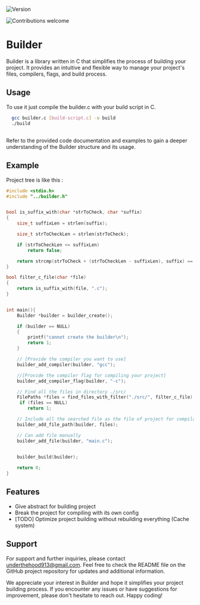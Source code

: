 
![Version](https://img.shields.io/badge/version-0.0.1-brightgreen.svg) 

![Contributions welcome](https://img.shields.io/badge/contributions-welcome-brightgreen.svg)


# Builder

Builder is a library written in C that simplifies the process of building your project. It provides an intuitive and flexible way to manage your project's files, compilers, flags, and build process.


## Usage



To use it just compile the builder.c with your build script in C.

```bash
  gcc builder.c [build-script.c] -o build
  ./build
```
    
## 

Refer to the provided code documentation and examples to gain a deeper understanding of the Builder structure and its usage.


## Example


Project tree is like this :


```c
#include <stdio.h>
#include "../builder.h"


bool is_suffix_with(char *strToCheck, char *suffix)
{
    size_t suffixLen = strlen(suffix);

    size_t strToCheckLen = strlen(strToCheck);

    if (strToCheckLen <= suffixLen)
        return false;

    return strcmp(strToCheck + (strToCheckLen - suffixLen), suffix) == 0;
}

bool filter_c_file(char *file)
{
    return is_suffix_with(file, ".c");
}


int main(){
    Builder *builder = builder_create();

    if (builder == NULL)
    {
        printf("cannot create the builder\n");
        return 1;
    }

    // [Provide the compiler you want to use]
    builder_add_compiler(builder, "gcc");

    //[Provide the compiler flag for compiling your project]
    builder_add_compiler_flag(builder, "-c");

    // Find all the files in directory ./src/
    FilePaths *files = find_files_with_filter("./src/", filter_c_file);
     if (files == NULL)
        return 1;

    // Include all the searched file as the file of project for compilation
    builder_add_file_path(builder, files);

    // Can add file manually
    builder_add_file(builder, "main.c");

    
    builder_build(builder);

    return 0;
}
```


## Features

- Give abstract for building project
- Break the project for compiling with its own config
- [TODO] Optimize project building without rebuilding everything (Cache system)



## Support

For support and further inquiries, please contact  underthehood913@gmail.com. Feel free to check the README file on the GitHub project repository for updates and additional information.

We appreciate your interest in Builder and hope it simplifies your project building process. If you encounter any issues or have suggestions for improvement, please don't hesitate to reach out. Happy coding! 

